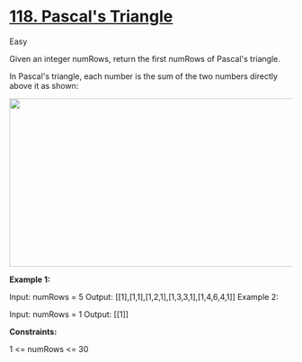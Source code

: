 # [118. Pascal's Triangle](https://leetcode.com/problems/pascals-triangle/)

Easy

Given an integer numRows, return the first numRows of Pascal's triangle.

In Pascal's triangle, each number is the sum of the two numbers directly above it as shown:

<img src="https://upload.wikimedia.org/wikipedia/commons/0/0d/PascalTriangleAnimated2.gif"  width="600" height="300">

__Example 1:__

Input: numRows = 5
Output: [[1],[1,1],[1,2,1],[1,3,3,1],[1,4,6,4,1]]
Example 2:

Input: numRows = 1
Output: [[1]]
 

__Constraints:__

1 <= numRows <= 30